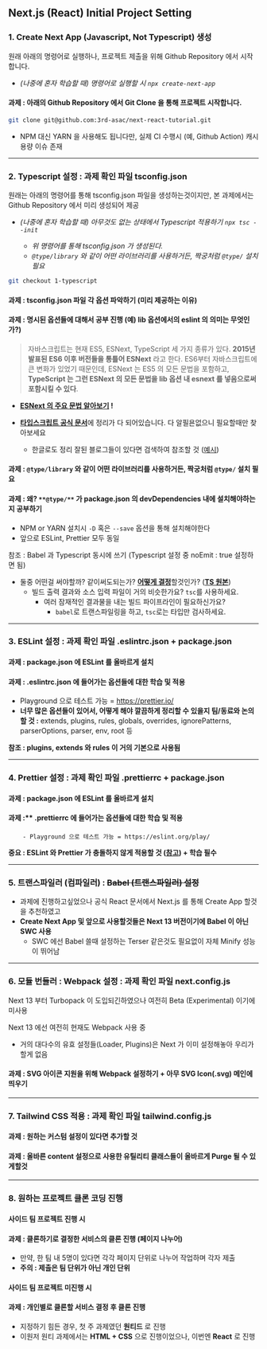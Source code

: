 ## Next.js (React) Initial Project Setting

### 1. Create Next App (Javascript, Not Typescript) 생성

원래 아래의 명령어로 실행하나, 프로젝트 제출을 위해 Github Repository 에서 시작합니다.
- _(나중에 혼자 학습할 때) 명령어로 실행할 시 `npx create-next-app`_

#### 과제 : 아래의 Github Repository 에서 Git Clone 을 통해 프로젝트 시작합니다.
```bash
git clone git@github.com:3rd-asac/next-react-tutorial.git
```
- NPM 대신 YARN 을 사용해도 됩니다만, 실제 CI 수행시 (예, Github Action) 캐시 용량 이슈 존재

---

### 2. Typescript 설정 : 과제 확인 파일 **tsconfig.json**

원래는 아래의 명령어를 통해 tsconfig.json 파일을 생성하는것이지만, 본 과제에서는 Github Repository 에서 미리 생성되어 제공
- _(나중에 혼자 학습할 때) 아무것도 없는 상태에서 Typescript 적용하기 `npx tsc --init`_

  - _위 명령어를 통해 tsconfig.json 가 생성된다._
  - _`@type/library` 와 같이 어떤 라이브러리를 사용하거든, 짝궁처럼 `@type/` 설치 필요_

```bash
git checkout 1-typescript
```
#### 과제 : tsconfig.json 파일 각 옵션 파악하기 (미리 제공하는 이유)

#### 과제 : 명시된 옵션들에 대해서 공부 진행 (예) lib 옵션에서의 **eslint** 의 의미는 무엇인가?)

> 자바스크립트는 현재 ES5, ESNext, TypeScript 세 가지 종류가 있다. **2015년 발표된 ES6 이후 버전들을 통틀어 ESNext** 라고 한다. ES6부터 자바스크립트에 큰 변화가 있었기 때문인데, ESNext 는 ES5 의 모든 문법을 포함하고, **TypeScript 는 그런 ESNext 의 모든 문법을 lib 옵션 내 esnext 를 넣음으로써 포함시킬 수 있다**.
      
- **[ESNext 의 주요 문법 알아보기](https://velog.io/@itkdgus489/Typescript%EC%99%80-ESNext%EC%9D%98-%EC%A3%BC%EC%9A%94-%EB%AC%B8%EB%B2%95) !**

- [**타입스크립트 공식 문서**](https://aka.ms/tsconfig.json)에 정리가 다 되어있습니다. 다 알필욘없으니 필요할때만 찾아보세요
  - 한글로도 정리 잘된 블로그들이 있다면 검색하여 참조할 것 ([예시](https://it-eldorado.tistory.com/128))

#### 과제 : `@type/library` 와 같이 어떤 라이브러리를 사용하거든, 짝궁처럼 `@type/` 설치 필요

#### 과제 : 왜? `**@type/**` 가 package.json 의 devDependencies 내에 설치해야하는지 공부하기

- NPM or YARN 설치시 `-D` 혹은 `--save` 옵션을 통해 설치해야한다
- 앞으로 ESLint, Prettier 모두 동일

참조 : Babel 과 Typescript 동시에 쓰기 (Typescript 설정 중 noEmit : true 설정하면 됨)

- 둘중 어떤걸 써야할까? 같이써도되는가? [**어떻게 결정**](https://typescript-kr.github.io/pages/tutorials/babel-with-typescript.html)할것인가? ([**TS 원본**](https://www.typescriptlang.org/docs/handbook/babel-with-typescript.html))
  - 빌드 출력 결과와 소스 입력 파일이 거의 비슷한가요? `tsc`를 사용하세요.
    - 여러 잠재적인 결과물을 내는 빌드 파이프라인이 필요하신가요?
      - `babel`로 트랜스파일링을 하고, `tsc`로는 타입만 검사하세요.

---

### 3. ESLint 설정 : 과제 확인 파일 .eslintrc.json + package.json

#### 과제 : package.json 에 ESLint 를 올바르게 설치

#### 과제 : .eslintrc.json 에 들어가는 옵션들에 대한 학습 및 적용
- Playground 으로 테스트 가능 = https://prettier.io/
- **너무 많은 옵션들이 있어서, 어떻게 해야 깔끔하게 정리할 수 있을지 팀/동료와 논의할 것 :** extends, plugins, rules, globals, overrides, ignorePatterns, parserOptions, parser, env, root 등

**참조 : plugins, extends 와 rules 이 거의 기본으로 사용됨**

---

### 4. Prettier 설정 : 과제 확인 파일 .prettierrc + package.json

#### 과제 : package.json 에 ESLint 를 올바르게 설치
#### 과제 :** .prettierrc 에 들어가는 옵션들에 대한 **학습 및 적용**
        - Playground 으로 테스트 가능 = https://eslint.org/play/
**중요 : ESLint 와 Prettier 가 충돌하지 않게 적용할 것 ([참고](https://yrnana.dev/post/2021-03-21-prettier-eslint/)) + 학습 필수**

---

### 5. 트랜스파일러 (컴파일러) : ~~Babel (트랜스파일러) 설정~~
- 과제에 진행하고싶었으나 공식 React 문서에서 Next.js 를 통해 Create App 할것을 추천하였고
- **Create Next App 및 앞으로 사용할것들은 Next 13 버전이기에 Babel 이 아닌 SWC 사용**
  - SWC 에선 Babel 쓸때 설정하는 Terser 같은것도 필요없이 자체 Minify 성능이 뛰어남

---

### 6. 모듈 번들러 : Webpack 설정 : 과제 확인 파일 next.config.js

Next 13 부터 Turbopack 이 도입되긴하였으나 여전히 Beta (Experimental) 이기에 미사용

Next 13 에선 여전히 현재도 Webpack 사용 중
  - 거의 대다수의 유효 설정들(Loader, Plugins)은 Next 가 이미 설정해놓아 우리가 할게 없음

#### 과제 : SVG 아이콘 지원을 위해 Webpack 설정하기 + 아무 SVG Icon(.svg) 메인에 띄우기

---

### 7. Tailwind CSS 적용 : 과제 확인 파일 tailwind.config.js

#### 과제 : 원하는 커스텀 설정이 있다면 추가할 것

#### 과제 : 올바른 content 설정으로 사용한 유틸리티 클래스들이 올바르게 Purge 될 수 있게할것

---

### 8. 원하는 프로젝트 클론 코딩 진행

#### 사이드 팀 프로젝트 진행 시
#### 과제 : 클론하기로 결정한 서비스의 클론 진행 (페이지 나누어)

- 만약, 한 팀 내 5명이 있다면 각각 페이지 단위로 나누어 작업하며 각자 제출
- **주의 : 제출은 팀 단위가 아닌 개인 단위**

#### 사이드 팀 프로젝트 미진행 시
#### 과제 : 개인별로 클론할 서비스 결정 후 클론 진행
- 지정하기 힘든 경우, 첫 주 과제였던 **원티드** 로 진행
- 이원저 원티 과제에서는 **HTML + CSS** 으로 진행이었으나, 이번엔 **React** 로 진행






